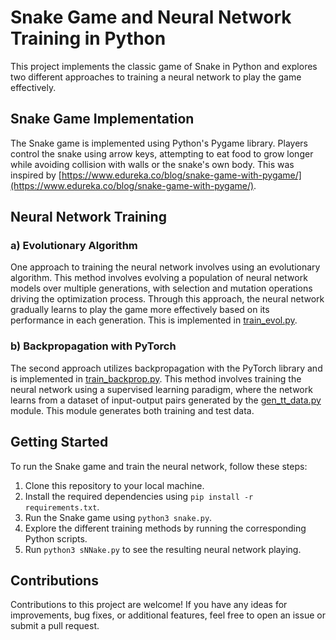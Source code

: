 # Snake Game and Neural Network Training in Python

This project implements the classic game of Snake in Python and explores two different approaches to training a neural network to play the game effectively. 

## Snake Game Implementation

The Snake game is implemented using Python's Pygame library. Players control the snake using arrow keys, attempting to eat food to grow longer while avoiding collision with walls or the snake's own body. This was inspired by [https://www.edureka.co/blog/snake-game-with-pygame/](https://www.edureka.co/blog/snake-game-with-pygame/).

## Neural Network Training

### a) Evolutionary Algorithm

One approach to training the neural network involves using an evolutionary algorithm. This method involves evolving a population of neural network models over multiple generations, with selection and mutation operations driving the optimization process. Through this approach, the neural network gradually learns to play the game more effectively based on its performance in each generation. This is implemented in [train_evol.py](train_evol.py).

### b) Backpropagation with PyTorch

The second approach utilizes backpropagation with the PyTorch library and is implemented in [train_backprop.py](train_backprop.py). This method involves training the neural network using a supervised learning paradigm, where the network learns from a dataset of input-output pairs generated by the [gen_tt_data.py](gen_tt_data.py) module. This module generates both training and test data.

## Getting Started

To run the Snake game and train the neural network, follow these steps:

1. Clone this repository to your local machine.
2. Install the required dependencies using `pip install -r requirements.txt`.
3. Run the Snake game using `python3 snake.py`.
4. Explore the different training methods by running the corresponding Python scripts.
5. Run `python3 sNNake.py` to see the resulting neural network playing.

## Contributions

Contributions to this project are welcome! If you have any ideas for improvements, bug fixes, or additional features, feel free to open an issue or submit a pull request.
